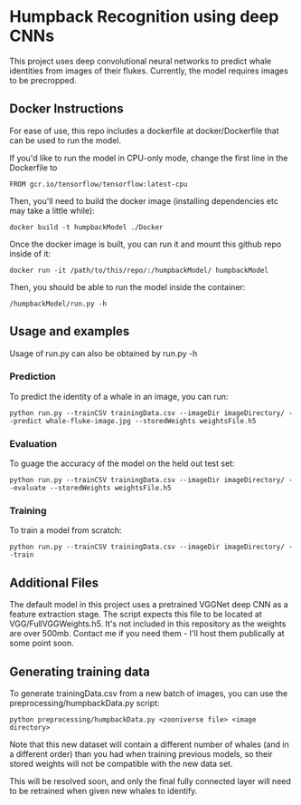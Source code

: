 # Humpback Recognition using deep CNNs
This project uses deep convolutional neural networks to predict whale identities from images of their flukes. Currently, the model requires images to be precropped.

## Docker Instructions
For ease of use, this repo includes a dockerfile at docker/Dockerfile that can be used to run the model. 

If you'd like to run the model in CPU-only mode, change the first line in the Dockerfile to 
```
FROM gcr.io/tensorflow/tensorflow:latest-cpu
```

Then, you'll need to build the docker image (installing dependencies etc may take a little while):
```
docker build -t humpbackModel ./Docker
```

Once the docker image is built, you can run it and mount this github repo inside of it:
```
docker run -it /path/to/this/repo/:/humpbackModel/ humpbackModel
```

Then, you should be able to run the model inside the container:
```
/humpbackModel/run.py -h
```

## Usage and examples
Usage of run.py can also be obtained by run.py -h

### Prediction
To predict the identity of a whale in an image, you can run:
```
python run.py --trainCSV trainingData.csv --imageDir imageDirectory/ --predict whale-fluke-image.jpg --storedWeights weightsFile.h5
```

### Evaluation
To guage the accuracy of the model on the held out test set:
```
python run.py --trainCSV trainingData.csv --imageDir imageDirectory/ --evaluate --storedWeights weightsFile.h5
```

### Training
To train a model from scratch:
```
python run.py --trainCSV trainingData.csv --imageDir imageDirectory/ --train
```

## Additional Files
The default model in this project uses a pretrained VGGNet deep CNN as a feature extraction stage. The script expects this file to be located at VGG/FullVGGWeights.h5. It's not included in this repository as the weights are over 500mb. Contact me if you need them - I'll host them publically at some point soon. 

## Generating training data
To generate trainingData.csv from a new batch of images, you can use the preprocessing/humpbackData.py script:
```
python preprocessing/humpbackData.py <zooniverse file> <image directory>
```

Note that this new dataset will contain a different number of whales (and in a different order) than you  had when training previous models, so their stored weights will not be compatible with the new data set. 

This will be resolved soon, and only the final fully connected layer will need to be retrained when given new whales to identify.
